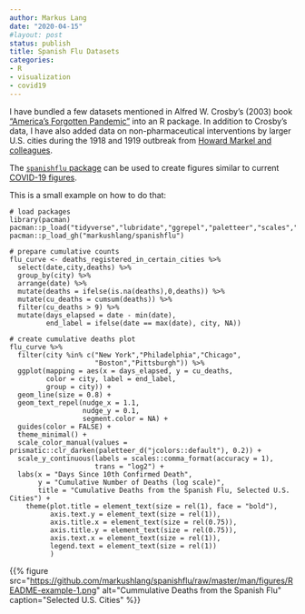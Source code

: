 ```yaml
---
author: Markus Lang
date: "2020-04-15"
#layout: post
status: publish
title: Spanish Flu Datasets
categories:
- R
- visualization
- covid19
---
```


I have bundled a few datasets mentioned in Alfred W. Crosby’s (2003) book [“America’s Forgotten Pandemic”](https://www.amazon.com/Americas-Forgotten-Pandemic-Influenza-1918/dp/0521541751) into an R package. In addition to Crosby’s data, I have also added data on non-pharmaceutical interventions by larger U.S. cities during the 1918 and 1919 outbreak from [Howard Markel and colleagues](https://jamanetwork.com/journals/jama/fullarticle/208354).

The [`spanishflu` package](https://github.com/markushlang/spanishflu) can be used to create figures similar to current [COVID-19 figures](https://www.ft.com/coronavirus-latest).

This is a small example on how to do that:

```{r}
# load packages
library(pacman)
pacman::p_load("tidyverse","lubridate","ggrepel","paletteer","scales","prismatic")
pacman::p_load_gh("markushlang/spanishflu")

# prepare cumulative counts
flu_curve <- deaths_registered_in_certain_cities %>%
  select(date,city,deaths) %>%
  group_by(city) %>%
  arrange(date) %>%
  mutate(deaths = ifelse(is.na(deaths),0,deaths)) %>%
  mutate(cu_deaths = cumsum(deaths)) %>%
  filter(cu_deaths > 9) %>%
  mutate(days_elapsed = date - min(date),
         end_label = ifelse(date == max(date), city, NA))

# create cumulative deaths plot
flu_curve %>%
  filter(city %in% c("New York","Philadelphia","Chicago",
                     "Boston","Pittsburgh")) %>%
  ggplot(mapping = aes(x = days_elapsed, y = cu_deaths,
         color = city, label = end_label,
         group = city)) +
  geom_line(size = 0.8) +
  geom_text_repel(nudge_x = 1.1,
                  nudge_y = 0.1,
                  segment.color = NA) +
  guides(color = FALSE) +
  theme_minimal() +
  scale_color_manual(values = prismatic::clr_darken(paletteer_d("jcolors::default"), 0.2)) +
  scale_y_continuous(labels = scales::comma_format(accuracy = 1),
                     trans = "log2") +  
  labs(x = "Days Since 10th Confirmed Death",
       y = "Cumulative Number of Deaths (log scale)",
       title = "Cumulative Deaths from the Spanish Flu, Selected U.S. Cities") +
    theme(plot.title = element_text(size = rel(1), face = "bold"),
          axis.text.y = element_text(size = rel(1)),
          axis.title.x = element_text(size = rel(0.75)),
          axis.title.y = element_text(size = rel(0.75)),
          axis.text.x = element_text(size = rel(1)),
          legend.text = element_text(size = rel(1))
          )

```

{{% figure src="https://github.com/markushlang/spanishflu/raw/master/man/figures/README-example-1.png" alt="Cummulative Deaths from the Spanish Flu" caption="Selected U.S. Cities" %}}
